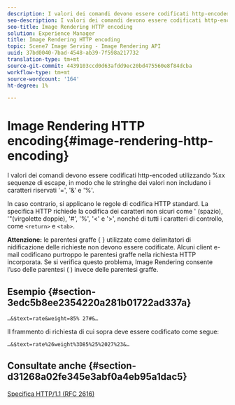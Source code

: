 ```yaml
---
description: I valori dei comandi devono essere codificati http-encoded utilizzando %xx sequenze di escape, in modo che le stringhe dei valori non includano i caratteri riservati '=', '&' e '%'.
seo-description: I valori dei comandi devono essere codificati http-encoded utilizzando %xx sequenze di escape, in modo che le stringhe dei valori non includano i caratteri riservati '=', '&' e '%'.
seo-title: Image Rendering HTTP encoding
solution: Experience Manager
title: Image Rendering HTTP encoding
topic: Scene7 Image Serving - Image Rendering API
uuid: 37bd0040-7bad-4548-ab39-7f598a217732
translation-type: tm+mt
source-git-commit: 4439103ccd0d63afdd9ec20bd475560e8f84dcba
workflow-type: tm+mt
source-wordcount: '164'
ht-degree: 1%

---
```



# Image Rendering HTTP encoding{#image-rendering-http-encoding}

I valori dei comandi devono essere codificati http-encoded utilizzando %xx sequenze di escape, in modo che le stringhe dei valori non includano i caratteri riservati &#39;=&#39;, &#39;&amp;&#39; e &#39;%&#39;.

In caso contrario, si applicano le regole di codifica HTTP standard. La specifica HTTP richiede la codifica dei caratteri non sicuri come &#39; (spazio), &#39;&quot;(virgolette doppie), &#39;#&#39;, &#39;%&#39;, &#39;&lt;&#39; e &#39;>&#39;, nonché di tutti i caratteri di controllo, come `<return>` e `<tab>`.

**Attenzione:** le parentesi graffe { } utilizzate come delimitatori di nidificazione delle richieste non devono essere codificate. Alcuni client e-mail codificano purtroppo le parentesi graffe nella richiesta HTTP incorporata. Se si verifica questo problema, Image Rendering consente l’uso delle parentesi ( ) invece delle parentesi graffe.

## Esempio {#section-3edc5b8ee2354220a281b01722ad337a}

`…&$text=rate&weight=85% 27#&…`

Il frammento di richiesta di cui sopra deve essere codificato come segue:

`…&$text=rate%26weight%3D85%25%2027%23&…`

## Consultate anche {#section-d31268a02fe345e3abf0a4eb95a1dac5}

[Specifica HTTP/1.1 (RFC 2616)](https://www.w3.org/Protocols/rfc2616/rfc2616.html)
